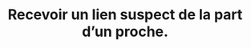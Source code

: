 ---
categories: category-qslMSCVTTV92h34Rc_GNK
definitions:
- definition-ATdO7iwQXxbXJKrjprMQJ
- definition-g1Eg63B8IHESTScdjVOs0
- definition-B-wRGiO_15xtlfl4ZTa2Q
- definition-TcsXuNslfLLcnhbEFaY3q
goodPractices:
- good-practice-4assy2ZTvgpYOS86CNJRV
risks:
- Se rendre sur un site malveillant sans s’en rendre compte (induisant un vol de données
- une installation de virus informatique
- etc.).
title: Recevoir un lien suspect de la part d’un proche.
uuid: vulnerability-CRFqYfTFHEwlloYkiMmxr
visibleInCms: true
---